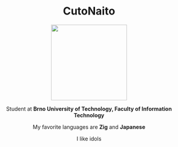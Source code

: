 <h1 align="center">CutoNaito</h1>
<p align="center"><img width="200" height="200" src="https://pics.prcm.jp/7c8b22aa6d40c/81161912/png/81161912_480x480.png"></p>
<p align="center">Student at <b>Brno University of Technology, Faculty of Information Technology</b></p>
<p align="center">My favorite languages are <b>Zig</b> and <b>Japanese</b></p>
<p align="center">I like idols</p>
